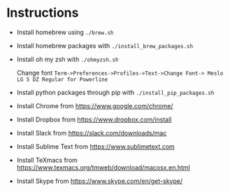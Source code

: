 # Instructions

* Install homebrew using `./brew.sh`

* Install homebrew packages with `./install_brew_packages.sh`

* Install oh my zsh with `./ohmyzsh.sh`

    Change font `Term->Preferences->Profiles->Text->Change Font-> Meslo LG S DZ Regular for Powerline`

* Install python packages through pip with `./install_pip_packages.sh`

* Install Chrome from https://www.google.com/chrome/

* Install Dropbox from https://www.dropbox.com/install

* Install Slack from https://slack.com/downloads/mac

* Install Sublime Text from https://www.sublimetext.com

* Install TeXmacs from https://www.texmacs.org/tmweb/download/macosx.en.html

* Install Skype from https://www.skype.com/en/get-skype/
